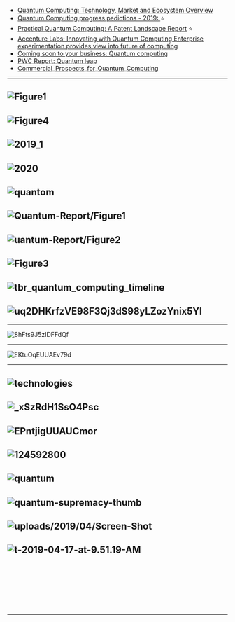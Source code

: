 - [Quantum Computing: Technology, Market and Ecosystem Overview](https://www.slideshare.net/raffaele.mauro/quantum-computing-technology-market-and-ecosystem-overview)
- [Quantum Computing progress pedictions - 2019: ](https://www2.deloitte.com/content/dam/Deloitte/pe/Documents/technology-media-telecommunications/Quantum%20computers.pdf) :star:
- [Practical Quantum
Computing: A Patent
Landscape Report](https://patinformatics.com/wp-content/uploads/2017/10/Quantum-Computing_Full_Report_Final_opt.pdf) :star:
- [Accenture Labs: Innovating with
Quantum Computing
Enterprise experimentation
provides view into future of
computing](https://www.accenture.com/t00010101T000000__w__/br-pt/_acnmedia/PDF-45/Accenture-Innovating-Quantum-Computing-Novo.pdf)
- [Coming soon to your business: Quantum computing](https://www.ibm.com/thought-leadership/institute-business-value/report/quantumstrategy)
- [PWC Report: Quantum leap](https://www.pwc.com/m1/en/world-government-summit/documents/wgs-quantum-leap.pdf)
- [Commercial_Prospects_for_Quantum_Computing](http://qutip.org/news/Commercial_Prospects_for_Quantum_Computing_Dec_2016.pdf)

-----------
![Figure1](https://github.com/gopala-kr/Quantum-Dots/blob/master/01-Covid19/res/3-Figure1-1.png)
------
![Figure4](https://github.com/gopala-kr/Quantum-Dots/blob/master/01-Covid19/res/10-Figure4-1.png)
------
![2019_1](https://github.com/gopala-kr/Quantum-Dots/blob/master/01-Covid19/res/qc-2019_1.png)
------
![2020](https://github.com/gopala-kr/Quantum-Dots/blob/master/01-Covid19/res/qc-2020.png)
------

![quantom](https://industry40marketresearch.com/wp-content/uploads/2017/04/quantom-pic2-1.png)
--------
![Quantum-Report/Figure1](https://www.ibm.com/thought-leadership/institute-business-value/static/images/Quantum-Report/Figure1.svg)
--------
![uantum-Report/Figure2](https://www.ibm.com/thought-leadership/institute-business-value/static/images/Quantum-Report/Figure2.svg)
--------
![Figure3](https://www.ibm.com/thought-leadership/institute-business-value/static/images/Quantum-Report/Figure3.svg)
--------
![tbr_quantum_computing_timeline](https://tbri.com/wp-content/uploads/2019/05/tbr_quantum_computing_timeline-1024x512.png)
--------
![uq2DHKrfzVE98F3Qj3dS98yLZozYnix5YI](https://assets.weforum.org/editor/V00SqACn-uq2DHKrfzVE98F3Qj3dS98yLZozYnix5YI.jpg)
--------
----------------------

![8hFts9J5zIDFFdQf](https://miro.medium.com/max/2400/0*8hFts9J5zIDFFdQf.jpg)


----------------------------
![EKtuOqEUUAEv79d](https://pbs.twimg.com/media/EKtuOqEUUAEv79d.jpg)

---------------
![technologies](https://s3.i-micronews.com/uploads/2017/01/Quantum-technologies-2020-Yole-D%C3%A9veloppement-1024x667.jpg)
----------------------
![_xSzRdH1SsO4Psc](https://assets.weforum.org/editor/kAO44SP_rPJPx1sCOAf325vDP2D-_xSzRdH1SsO4Psc.png)
------------------
![EPntjigUUAUCmor](https://pbs.twimg.com/media/EPntjigUUAUCmor.jpg)
-----------------------------
![124592800](https://www.chicagoquantum.com/uploads/1/2/4/5/124592800/screen-shot-2019-10-08-at-2-01-54-pm_orig.png)
-------------
![quantum](https://www.magellanic-clouds.com/blocks/wp-content/uploads/2019/03/quantum-computing-technology_02_en-700x438.png)
-------------
![quantum-supremacy-thumb](https://www.infosys.com/content/dam/infosys-web/en/insights/Images/quantum-supremacy-thumb.png)
-------------
![uploads/2019/04/Screen-Shot](https://www.nextbigfuture.com/wp-content/uploads/2019/04/Screen-Shot-2019-04-17-at-9.51.04-AM-730x430.jpg)
-------------
![t-2019-04-17-at-9.51.19-AM](https://www.nextbigfuture.com/wp-content/uploads/2019/04/Screen-Shot-2019-04-17-at-9.51.19-AM.jpg)
-------------

![]()
--------
![]()
--------
![]()
--------
![]()
--------

-----------
